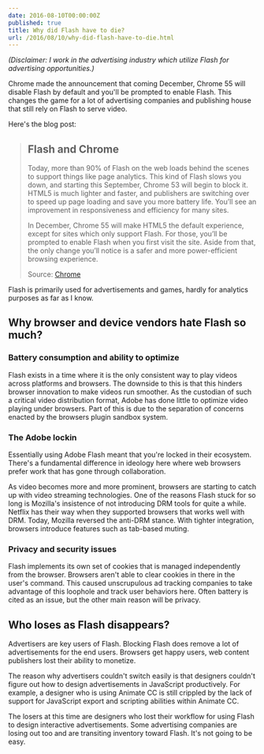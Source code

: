 ```yaml
---
date: 2016-08-10T00:00:00Z
published: true
title: Why did Flash have to die?
url: /2016/08/10/why-did-flash-have-to-die.html
---
```


*(Disclaimer: I work in the advertising industry which utilize Flash for advertising opportunities.)*

Chrome made the announcement that coming December, Chrome 55 will disable Flash by default and you'll be prompted to enable Flash. This changes the game for a lot of advertising companies and publishing house that still rely on Flash to serve video.

Here's the blog post:

> ## Flash and Chrome
> Today, more than 90% of Flash on the web loads behind the scenes to support things like page analytics. This kind of Flash slows you down, and starting this September, Chrome 53 will begin to block it. HTML5 is much lighter and faster, and publishers are switching over to speed up page loading and save you more battery life. You’ll see an improvement in responsiveness and efficiency for many sites.
>
> In December, Chrome 55 will make HTML5 the default experience, except for sites which only support Flash. For those, you’ll be prompted to enable Flash when you first visit the site. Aside from that, the only change you’ll notice is a safer and more power-efficient browsing experience.
>
> Source: [Chrome](https://chrome.googleblog.com/2016/08/flash-and-chrome.html)

Flash is primarily used for advertisements and games, hardly for analytics purposes as far as I know.

## Why browser and device vendors hate Flash so much?

### Battery consumption and ability to optimize

Flash exists in a time where it is the only consistent way to play videos across platforms and browsers. The downside to this is that this hinders browser innovation to make videos run smoother. As the custodian of such a critical video distribution format, Adobe has done little to optimize video playing under browsers. Part of this is due to the separation of concerns enacted by the browsers plugin sandbox system.

### The Adobe lockin

Essentially using Adobe Flash meant that you're locked in their ecosystem. There's a fundamental difference in ideology here where web browsers prefer work that has gone through collaboration.

As video becomes more and more prominent, browsers are starting to catch up with video streaming technologies. One of the reasons Flash stuck for so long is Mozilla's insistence of not introducing DRM tools for quite a while. Netflix has their way when they supported browsers that works well with DRM. Today, Mozilla reversed the anti-DRM stance. With tighter integration, browsers introduce features such as tab-based muting.

### Privacy and security issues

Flash implements its own set of cookies that is managed independently from the browser. Browsers aren't able to clear cookies in there in the user's command. This caused unscrupulous ad tracking companies to take advantage of this loophole and track user behaviors here.
Often battery is cited as an issue, but the other main reason will be privacy.

## Who loses as Flash disappears?

Advertisers are key users of Flash. Blocking Flash does remove a lot of advertisements for the end users. Browsers get happy users, web content publishers lost their ability to monetize.

The reason why advertisers couldn't switch easily is that designers couldn't figure out how to design advertisements in JavaScript productively. For example, a designer who is using Animate CC is still crippled by the lack of support for JavaScript export and scripting abilities within Animate CC.

The losers at this time are designers who lost their workflow for using Flash to design interactive advertisements. Some advertising companies are losing out too and are transiting inventory toward Flash. It's not going to be easy.